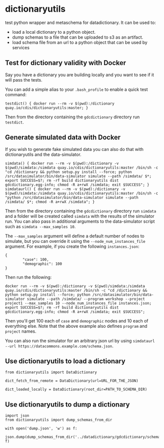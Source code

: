 # dictionaryutils
test
python wrapper and metaschema for datadictionary.
It can be used to:
- load a local dictionary to a python object.
- dump schemas to a file that can be uploaded to s3 as an artifact.
- load schema file from an url to a python object that can be used by services

## Test for dictionary validity with Docker
Say you have a dictionary you are building locally and you want to see if it will pass the tests.

You can add a simple alias to your `.bash_profile` to enable a quick test command:
```
testdict() { docker run --rm -v $(pwd):/dictionary quay.io/cdis/dictionaryutils:master; }
```

Then from the directory containing the `gdcdictionary` directory run `testdict`.


## Generate simulated data with Docker
If you wish to generate fake simulated data you can also do that with dictionaryutils and the data-simulator.

```
simdata() { docker run --rm -v $(pwd):/dictionary -v $(pwd)/simdata:/simdata quay.io/cdis/dictionaryutils:master /bin/sh -c "cd /dictionary && python setup.py install --force; python /src/datasimulator/bin/data-simulator simulate --path /simdata/ $*; export SUCCESS=$?; rm -rf build dictionaryutils dist gdcdictionary.egg-info; chmod -R a+rwX /simdata; exit $SUCCESS"; }
simdataurl() { docker run --rm -v $(pwd):/dictionary -v $(pwd)/simdata:/simdata quay.io/cdis/dictionaryutils:master /bin/sh -c "python /src/datasimulator/bin/data-simulator simulate --path /simdata/ $*; chmod -R a+rwX /simdata"; }

```

Then from the directory containing the `gdcdictionary` directory run `simdata` and a folder will be created called `simdata` with the results of the simulator run. You can also pass in additional arguments to the data-simulator script such as `simdata --max_samples 10`.

The `--max_samples` argument will define a default number of nodes to simulate, but you can override it using the `--node_num_instances_file` argument. For example, if you create the following `instances.json`:

```
{
        "case": 100,
        "demographic": 100
}

```
Then run the following:
```
docker run --rm -v $(pwd):/dictionary -v $(pwd)/simdata:/simdata quay.io/cdis/dictionaryutils:master /bin/sh -c "cd /dictionary && python setup.py install --force; python /src/datasimulator/bin/data-simulator simulate --path /simdata/ --program workshop --project project1 --max_samples 10 --node_num_instances_file instances.json; export SUCCESS=$?; rm -rf build dictionaryutils dist gdcdictionary.egg-info; chmod -R a+rwX /simdata; exit $SUCCESS";
```
Then you'll get 100 each of `case` and `demographic` nodes and 10 each of everything else. Note that the above example also defines `program` and `project` names.

You can also run the simulator for an arbitrary json url by using `simdataurl --url https://datacommons.example.com/schema.json`.


## Use dictionaryutils to load a dictionary
```
from dictionaryutils import DataDictionary

dict_fetch_from_remote = DataDictionary(url=URL_FOR_THE_JSON)

dict_loaded_locally = DataDictionary(root_dir=PATH_TO_SCHEMA_DIR)
```

## Use dictionaryutils to dump a dictionary
```
import json
from dictionaryutils import dump_schemas_from_dir

with open('dump.json', 'w') as f:
    json.dump(dump_schemas_from_dir('../datadictionary/gdcdictionary/schemas/'), f)
```
